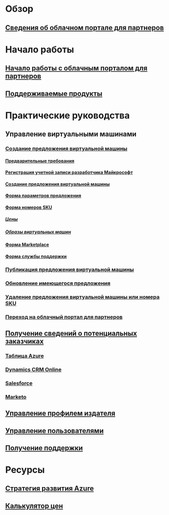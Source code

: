 # Обзор
## [Сведения об облачном портале для партнеров](./cloud-partner-portal-what-is-the-cloud-partner-portal.md)

# Начало работы
## [Начало работы с облачным порталом для партнеров](./cloud-partner-portal-getting-started-with-the-cloud-partner-portal.md)
## [Поддерживаемые продукты](./Cloud-partner-portal-products-that-can-get-published-via-portal.md)

# Практические руководства
## Управление виртуальными машинами
### [Создание предложения виртуальной машины](../../cloud-partner-portal/cloud-partner-portal-publish-virtual-machine.md)
#### [Предварительные требования](../../cloud-partner-portal/cloud-partner-portal-publish-virtual-machine.md#what-are-pre-requisites-for-publishing-a-vm)
#### [Регистрация учетной записи разработчика Майкрософт](../../cloud-partner-portal/cloud-partner-portal-dev-center-accounts-registration.md)
#### [Создание предложения виртуальной машины](../../cloud-partner-portal/cloud-partner-portal-publish-virtual-machine.md#how-to-create-a-new-vm-offer)
#### [Форма параметров предложения](../../cloud-partner-portal/cloud-partner-portal-publish-virtual-machine.md#how-to-fill-out-the-offer-settings-form)
#### [Форма номеров SKU](../../cloud-partner-portal/cloud-partner-portal-publish-virtual-machine.md#how-to-create-skus)
##### [Цены](../../cloud-partner-portal/cloud-partner-portal-publish-virtual-machine.md#pricing)
##### [Образы виртуальных машин](../../cloud-partner-portal/cloud-partner-portal-publish-virtual-machine.md#vm-images)
#### [Форма Marketplace](../../cloud-partner-portal/cloud-partner-portal-publish-virtual-machine.md#marketplace-form)
#### [Форма службы поддержки](../../cloud-partner-portal/cloud-partner-portal-publish-virtual-machine.md#support-form)
### [Публикация предложения виртуальной машины](./Cloud-partner-portal-make-offer-live-on-Azure-Marketplace.md)

### [Обновление имеющегося предложения](./cloud-partner-portal-update-existing-offer.md)
### [Удаление предложения виртуальной машины или номера SKU](./cloud-partner-portal-delete-an-offer.md)
### [Переход на облачный портал для партнеров](./cloud-partner-portal-how-to-migrate-to-the-new-cloud-partner-portal.md)

## [Получение сведений о потенциальных заказчиках](./cloud-partner-portal-get-customer-leads.md)
### [Таблица Azure](../../cloud-partner-portal/cloud-partner-portal-lead-management-instructions-azure-table.md)
### [Dynamics CRM Online](../../cloud-partner-portal/cloud-partner-portal-lead-management-instructions-dynamics.md)
### [Salesforce](../../cloud-partner-portal/cloud-partner-portal-lead-management-instructions-salesforce.md)
### [Marketo](../../cloud-partner-portal/cloud-partner-portal-lead-management-instructions-marketo.md)

## [Управление профилем издателя](./cloud-partner-portal-manage-publisher-profile.md)
## [Управление пользователями](./cloud-partner-portal-manage-users.md)
## [Получение поддержки](./cloud-partner-portal-support-for-cloud-partner-portal.md)
# Ресурсы
## [Стратегия развития Azure](https://azure.microsoft.com/roadmap/)
## [Калькулятор цен](https://azure.microsoft.com/pricing/calculator/)
